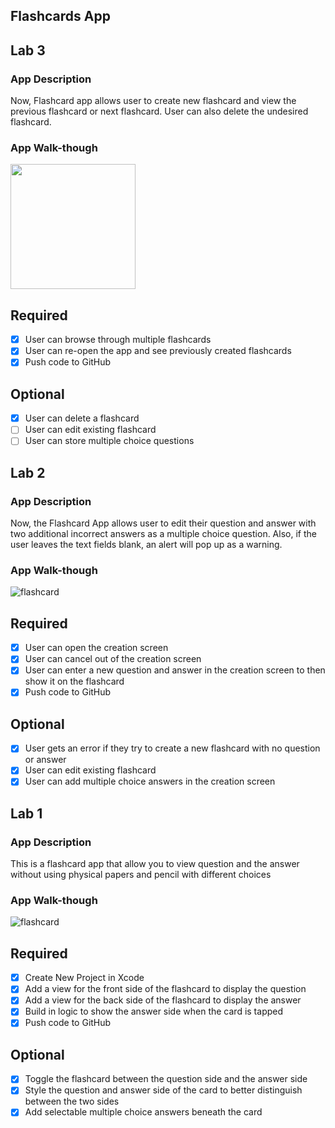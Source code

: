 ## Flashcards App

## Lab 3

### App Description
Now, Flashcard app allows user to create new flashcard and view the previous flashcard or next flashcard. User can also delete the undesired flashcard.

### App Walk-though
<img src="http://g.recordit.co/fQatOQ8Sxt.gif" width=200><br>


## Required
- [x] User can browse through multiple flashcards
- [x] User can re-open the app and see previously created flashcards
- [x] Push code to GitHub
## Optional
- [x] User can delete a flashcard
- [ ] User can edit existing flashcard
- [ ] User can store multiple choice questions

## Lab 2

### App Description
Now, the Flashcard App allows user to edit their question and answer with two additional incorrect answers as a multiple choice question. Also, if the user leaves the text fields blank, an alert will pop up as a warning. 
### App Walk-though
![flashcard](http://g.recordit.co/jl7bOVoeEk.gif)

## Required
- [x] User can open the creation screen
- [x] User can cancel out of the creation screen
- [x] User can enter a new question and answer in the creation screen to then show it on the flashcard
- [x] Push code to GitHub
## Optional
- [x] User gets an error if they try to create a new flashcard with no question or answer
- [x] User can edit existing flashcard
- [x] User can add multiple choice answers in the creation screen

## Lab 1

### App Description
This is a flashcard app that allow you to view question and the answer without using physical papers and pencil with different choices

### App Walk-though

![flashcard](https://user-images.githubusercontent.com/33467558/75065074-161cf900-54b6-11ea-8d31-b3b59086af82.gif)

## Required
- [x] Create New Project in Xcode
- [x] Add a view for the front side of the flashcard to display the question
- [x] Add a view for the back side of the flashcard to display the answer
- [x] Build in logic to show the answer side when the card is tapped
- [x] Push code to GitHub
## Optional
- [x] Toggle the flashcard between the question side and the answer side
- [x] Style the question and answer side of the card to better distinguish between the two sides
- [x] Add selectable multiple choice answers beneath the card
